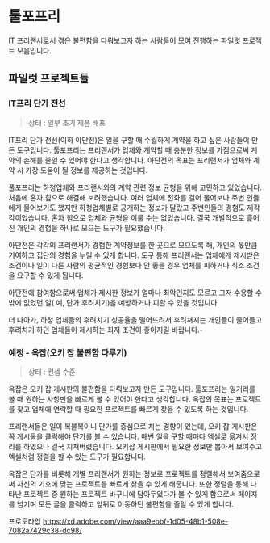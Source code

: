 # 툴포프리

IT 프리랜서로서 겪은 불편함을 다뤄보고자 하는 사람들이 모여 진행하는 파일럿 프로젝트 모음입니다.

## 파일럿 프로젝트들

### IT프리 단가 전선

> 상태 : 일부 초기 제품 배포

IT프리 단가 전선(이하 아단전)은 일을 구할 때 수월하게 계약을 하고 싶은 사람들이 만든 도구입니다. 툴포프리는 프리랜서가 업체와 계약할 때 충분한 정보를 가짐으로써 계약의 손해를 줄일 수 있어야 한다고 생각합니다. 아단전의 목표는 프리랜서가 업체와 계약 시 가장 도움이 될 정보를 제공하는 것입니다.

풀포프리는 하청업체와 프리랜서와의 계약 관련 정보 균형을 위해 고민하고 있었습니다. 처음에 혼자 힘으로 해결해 보려했습니다. 여러 업체에 전화를 걸어 물어보나 주변 인들에게 물어보기도 했지만 하청업체별로 공개하는 정보가 달랐고 주변인들의 경험도 제각각이었습니다. 혼자 힘으로 업체와 균형을 이룰 수는 없었습니다. 결국 개별적으로 흝어진 개인의 경험을 하나로 모으는 도구가 필요했습니다.

아단전은 각각의 프리랜서가 경험한 계약정보를 한 곳으로 모으도록 해, 개인의 몫만큼 기여하고 집단의 경험을 누릴 수 있게 합니다. 도구 통해 프리랜서는 업체에게 제시받은 조건이나 일이 다른 사람의 평균적인 경험보다 안 좋을 경우 업체를 피하거나 최소 조건을 요구할 수 있게 됩니다.

아단전에 참여함으로써 업체가 제시한 정보가 얼마나 최악인지도 모르고 그저 수용할 수 밖에 없었던 일( 예, 단가 후려치기)을 예방하거나 피할 수 있을 것입니다.

더 나아가, 하청 업체들의 후려치기 성공율을 떨어뜨려서 후려쳐지는 개인들이 줄어들고 후려치기 하던 업체들이 제시하는 최저 조건이 좋아지길 바랍니다.-


### 예정 - 옥잡(오키 잡 불편함 다루기)

> 상태 : 컨셉 수준

옥잡은 오키 잡 게시판의 불편함을 다뤄보고자 만든 도구입니다. 툴포프리는 일거리를 볼 때 원하는 사항만을 빠르게 볼 수 있어야 한다고 생각합니다. 옥잡의 목표는 프로젝트를 찾고 업체에 연락할 때 필요한 프로젝트를 빠르게 찾을 수 있도록 하는 것입니다.

프리랜서들은 일이 복불복이니 단가를 중심으로 치는 경향이 있는데, 오키 잡 게시판은 꼭 게시물을 클릭해야 단가를 볼 수 있습니다. 매번 일을 구할 때마다 엑셀로 옮겨서 정리를 하였으나 결국 지쳐버렸습니다. 오키잡 게시판에서 필요한 정보만 뽑아서 보여주고 엑셀처럼 정렬을 할 수 있는 도구가 필요합니다.

옥잡은 단가를 비롯해 개별 프리랜서가 원하는 정보로 프로젝트를 정렬해서 보여줌으로써 자신의 기호에 맞는 프로젝트를 빠르게 찾을 수 있게 해줍니다. 또한 정렬을 통해 나타난 프로젝트 중 원하는 프로젝트 바구니에 담아두었다가 볼 수 있게 함으로써 페이지를 넘기며 모든 글을 클릭하고 앞뒤로 이동하던 불편함을 줄일 수 있게 합니다.

프로토타입
https://xd.adobe.com/view/aaa9ebbf-1d05-48b1-508e-7082a7429c38-dc98/
